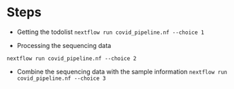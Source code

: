# Steps

* Getting the todolist
`nextflow run covid_pipeline.nf --choice 1`

* Processing the sequencing data

`nextflow run covid_pipeline.nf --choice 2`

* Combine the sequencing data with the sample information 
`nextflow run covid_pipeline.nf --choice 3`
